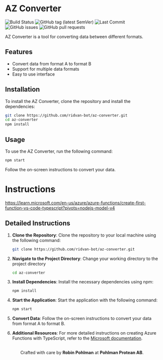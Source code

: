 # AZ Converter


![Build Status](https://github.com/Ridvan-bot/az-converter/actions/workflows/deploy.yml/badge.svg)
![GitHub tag (latest SemVer)](https://img.shields.io/github/v/tag/Ridvan-bot/az-converter?label=version&sort=semver)
![Last Commit](https://img.shields.io/github/last-commit/Ridvan-bot/az-converter)
![GitHub issues](https://img.shields.io/github/issues/Ridvan-bot/az-converter)
![GitHub pull requests](https://img.shields.io/github/issues-pr/Ridvan-bot/az-converter)


AZ Converter is a tool for converting data between different formats.

## Features
- Convert data from format A to format B
- Support for multiple data formats
- Easy to use interface

## Installation
To install the AZ Converter, clone the repository and install the dependencies:

```bash
git clone https://github.com/ridvan-bot/az-converter.git
cd az-converter
npm install
```

## Usage
To use the AZ Converter, run the following command:

```bash
npm start
```

Follow the on-screen instructions to convert your data.

# Instructions

https://learn.microsoft.com/en-us/azure/azure-functions/create-first-function-vs-code-typescript?pivots=nodejs-model-v4

## Detailed Instructions

1. **Clone the Repository**: Clone the repository to your local machine using the following command:
    ```bash
    git clone https://github.com/ridvan-bot/az-converter.git
    ```

2. **Navigate to the Project Directory**: Change your working directory to the project directory
    ```bash
    cd az-converter
    ```

3. **Install Dependencies**: Install the necessary dependencies using npm:
    ```bash
    npm install
    ```

4. **Start the Application**: Start the application with the following command:
    ```bash
    npm start
    ```

5. **Convert Data**: Follow the on-screen instructions to convert your data from format A to format B.

6. **Additional Resources**: For more detailed instructions on creating Azure Functions with TypeScript, refer to the [Microsoft documentation](https://learn.microsoft.com/en-us/azure/azure-functions/create-first-function-vs-code-typescript?pivots=nodejs-model-v4).

##
<p align="center">
  Crafted with care by <strong>Robin Pohlman</strong> at <strong>Pohlman Protean AB</strong>.
</p>